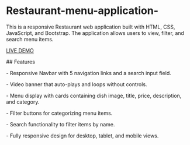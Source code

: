 # Restaurant-menu-application-

  

This is a responsive Restaurant web application built with HTML, CSS, JavaScript, and Bootstrap. The application allows users to view, filter, and search menu items.

  <a href="https://admirable-klepon-70389d.netlify.app/">LIVE DEMO</a>

\## Features

  

\- Responsive Navbar with 5 navigation links and a search input field.

\- Video banner that auto-plays and loops without controls.

\- Menu display with cards containing dish image, title, price, description, and category.

\- Filter buttons for categorizing menu items.

\- Search functionality to filter items by name.

\- Fully responsive design for desktop, tablet, and mobile views.


